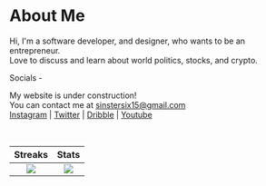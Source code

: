# About Me 




Hi, I'm a software developer, and designer, who wants to be an entrepreneur.<br>Love to discuss and learn about world politics, stocks, and crypto.<br>

Socials -<br>

My website is under construction!    <br>
You can contact me at sinstersix15@gmail.com <br>
[Instagram](https://www.instagram.com/subratomandalme/)
| [Twitter](https://twitter.com/subratomandalme)
| [Dribble](https://dribbble.com/subratomandal)
| [Youtube](https://www.youtube.com/@mochipog)


<br />

| Streaks | Stats |
|:-------------------------:|:-------------------------:|
| ![](https://github-readme-streak-stats.herokuapp.com/?user=subratomandalme&theme=dark&hide_border=true) | ![](https://github-readme-stats.vercel.app/api?username=subratomandalme&theme=dark&hide_border=true&include_all_commits=true&count_private=false) |
